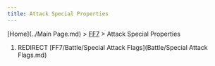 ```yaml
---
title: Attack Special Properties
---
```


[Home](../Main Page.md) > [FF7](../FF7.md) > Attack Special Properties

1.  REDIRECT [FF7/Battle/Special Attack Flags](Battle/Special Attack Flags.md)
